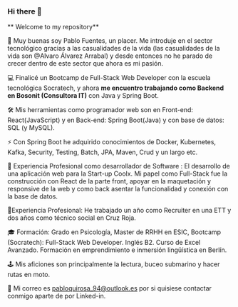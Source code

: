 ### Hi there 👋

** Welcome to my repository**

👋 Muy buenas soy Pablo Fuentes, un placer. Me introduje en el sector tecnológico gracias a las casualidades de la vida (las casualidades de la vida son @Alvaro Álvarez Arrabal) y desde entonces no he parado de crecer dentro de este sector que ahora es mi pasión.

💻 Finalicé un Bootcamp de Full-Stack Web Developer con la escuela tecnológica Socratech, y ahora **me encuentro trabajando como Backend en Bosonit (Consultora IT)** con Java y Spring Boot. 

🛠 Mis herramientas como programador web son en Front-end: React(JavaScript) y en Back-end: Spring Boot(Java) y con base de datos: SQL (y MySQL).

⚡ Con Spring Boot he adquirido conocimientos de Docker, Kubernetes, Kafka, Security, Testing, Batch, JPA, Maven, Crud y un largo etc.

🔭 Experiencia Profesional como desarrollador de Software : El desarrollo de una aplicación web para la Start-up Coolx. Mi papel como Full-Stack fue la construcción con React de la parte front, apoyar en la maquetación y responsive de la web y como back asentar la funcionalidad y conexión con la base de datos.

🤠Experiencia Profesional: He trabajado un año como Recruiter en una ETT y dos años como técnico social en Cruz Roja.

🎓 Formación: Grado en Psicología, Master de RRHH en ESIC, Bootcamp (Socratech): Full-Stack Web Developer. Inglés B2. Curso de Excel Avanzado. Formación en emprendimiento e inmersión lingüística en Berlín.

🕹 Mis aficiones son principalmente la lectura, buceo submarino y hacer rutas en moto.

📧 Mi correo es pabloquirosa_94@outlook.es por si quisiese contactar conmigo aparte de por Linked-in.

